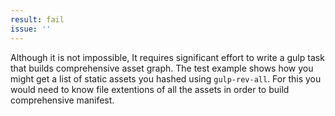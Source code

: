 ```yaml
---
result: fail
issue: ''
---
```


Although it is not impossible, It requires significant effort to write a gulp task that builds comprehensive asset graph.
The test example shows how you might get a list of static assets you hashed using `gulp-rev-all`. For this you would need to know file extentions of all the assets in order to build comprehensive manifest.
